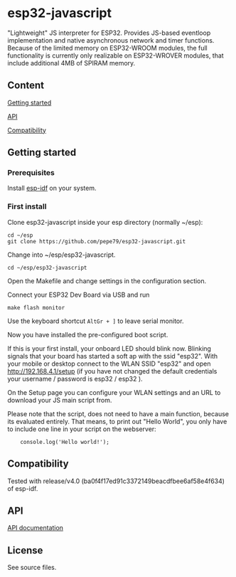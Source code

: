 # esp32-javascript

"Lightweight" JS interpreter for ESP32. Provides JS-based eventloop implementation
and native asynchronous network and timer functions.
Because of the limited memory on ESP32-WROOM modules, the full functionality is currently only realizable on ESP32-WROVER modules, that include additional 4MB of SPIRAM memory.   

## Content
[Getting started](#getting-started)

[API](#api)

[Compatibility](#compatibility)

## Getting started

### Prerequisites
Install [esp-idf](http://esp-idf.readthedocs.io/en/latest/get-started/index.html#setup-toolchain) on your system.

### First install
Clone esp32-javascript inside your esp directory (normally ~/esp):

    cd ~/esp
    git clone https://github.com/pepe79/esp32-javascript.git

Change into ~/esp/esp32-javascript.

    cd ~/esp/esp32-javascript

Open the Makefile and change settings in the configuration section.

Connect your ESP32 Dev Board via USB and run

    make flash monitor

Use the keyboard shortcut `AltGr + ]` to leave serial monitor.

Now you have installed the pre-configured boot script.

If this is your first install, your onboard LED should blink now. Blinking signals that 
your board has started a soft ap with the ssid "esp32". With your mobile or desktop connect 
to the WLAN SSID "esp32" and open http://192.168.4.1/setup (if you have not changed the default 
credentials your username / password is esp32 / esp32 ).

On the Setup page you can configure your WLAN settings and an URL to download your JS main script from.

Please note that the script, does not need to have a main function, because its evaluated entirely. 
That means, to print out "Hello World", you only have to include one line in your script on the webserver:

        console.log('Hello world!');

## Compatibility

Tested with release/v4.0 (ba0f4f17ed91c3372149beacdfbee6af58e4f634) of esp-idf.

## API
[API documentation](api.md)

## License
See source files.
